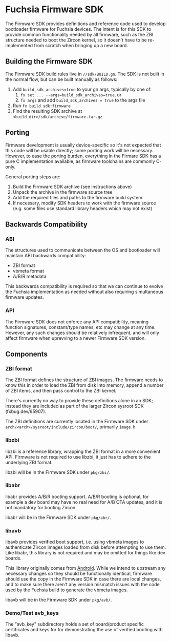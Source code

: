 # Fuchsia Firmware SDK

The Firmware SDK provides definitions and reference code used to develop
bootloader firmware for Fuchsia devices. The intent is for this SDK to provide
common functionality needed by all firmware, such as the ZBI structure needed
to boot the Zircon kernel, so it doesn't have to be re-implemented from scratch
when bringing up a new board.

## Building the Firmware SDK

The Firmware SDK build rules live in `//sdk/BUILD.gn`. The SDK is not built
in the normal flow, but can be built manually as follows:

1. Add `build_sdk_archives=true` to your gn args, typically by one of:
   1. `fx set ... --args=build_sdk_archives=true`, or
   2. `fx args` and add `build_sdk_archives = true` to the args file
1. Run `fx build sdk:firmware`
1. Find the resulting SDK archive at `<build_dir>/sdk/archive/firmware.tar.gz`

## Porting

Firmware development is usually device-specific so it's not expected that this
code will be usable directly; some porting work will be necessary. However, to
ease the porting burden, everything in the Firmare SDK has a pure C
implementation available, as firmware toolchains are commonly C-only.

General porting steps are:

1. Build the Firmware SDK archive (see instructions above)
1. Unpack the archive in the firmware source tree
1. Add the required files and paths to the firmware build system
1. If necessary, modify SDK headers to work with the firmware source (e.g.
   some files use standard library headers which may not exist)

## Backwards Compatibility

### ABI

The structures used to communicate between the OS and bootloader will maintain
ABI backwards compatibility:

* ZBI format
* vbmeta format
* A/B/R metadata

This backwards compatibility is required so that we can continue to evolve the
Fuchsia implementation as needed without also requiring simultaneous firmware
updates.

### API

The Firmware SDK does not enforce any API compatibility, meaning function
signatures, constant/type names, etc may change at any time. However, any such
changes should be relatively infrequent, and will only affect firmware when
uprevving to a newer Firmware SDK version.

## Components

### ZBI format

The ZBI format defines the structure of ZBI images. The firmware needs to know
this in order to load the ZBI from disk into memory, append a number of ZBI
items, and then pass control to the ZBI kernel.

There's currently no way to provide these definitions alone in an SDK; instead
they are included as part of the larger Zircon sysroot SDK (fxbug.dev/65907).

The ZBI definitions are currently located in the Firmware SDK under
`arch/<arch>/sysroot/include/zircon/boot/`, primarily `image.h`.

### libzbi

libzbi is a reference library, wrapping the ZBI format in a more convenient API.
Firmware is not required to use libzbi, it just has to adhere to the underlying
ZBI format.

libzbi will be in the Firmware SDK under `pkg/zbi/`.

### libabr

libabr provides A/B/R booting support. A/B/R booting is optional, for example a
dev board may have no real need for A/B OTA updates, and it is not mandatory for
booting Zircon.

libabr will be in the Firmware SDK under `pkg/abr/`.

### libavb

libavb provides verified boot support, i.e. using vbmeta images to authenticate
Zircon images loaded from disk before attempting to use them. Like libabr, this
library is not required and may be omitted for things like dev boards.

This library originally comes from
[Android](https://android.googlesource.com/platform/external/avb/). While we
intend to upstream any necessary changes so they should be functionally
identical, firmware should use the copy in the Firmware SDK in case there are
local changes, and to make sure there aren't any version mismatch issues with
the code used by the Fuchsia build to generate the vbmeta images.

libavb will be in the Firmware SDK under `pkg/avb/`.

### Demo/Test avb_keys

The "avb_key" subdirectory holds a set of board/product specific certificates
and keys for for demonstrating the use of verified booting with libavb.
